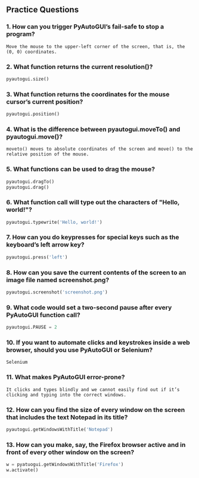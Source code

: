 ## Practice Questions
### 1. How can you trigger PyAutoGUI’s fail-safe to stop a program?
```
Move the mouse to the upper-left corner of the screen, that is, the (0, 0) coordinates.
```
### 2. What function returns the current resolution()?
```python
pyautogui.size()
```
### 3. What function returns the coordinates for the mouse cursor’s current position?
```python
pyautogui.position() 
```
### 4. What is the difference between pyautogui.moveTo() and pyautogui.move()?
```
moveto() moves to absolute coordinates of the screen and move() to the relative position of the mouse.
```
### 5. What functions can be used to drag the mouse?
```python
pyautogui.dragTo()
pyautogui.drag()
```
### 6. What function call will type out the characters of "Hello, world!"?
```python
pyautogui.typewrite('Hello, world!')
```
### 7. How can you do keypresses for special keys such as the keyboard’s left arrow key?
```python
pyautogui.press('left')
```
### 8. How can you save the current contents of the screen to an image file named screenshot.png?
```python
pyautogui.screenshot('screenshot.png')
```
### 9. What code would set a two-second pause after every PyAutoGUI function call?
```python
pyautogui.PAUSE = 2
```
### 10. If you want to automate clicks and keystrokes inside a web browser, should you use PyAutoGUI or Selenium?
```
Selenium
```
### 11. What makes PyAutoGUI error-prone?
```
It clicks and types blindly and we cannot easily find out if it’s clicking and typing into the correct windows.
```
### 12. How can you find the size of every window on the screen that includes the text Notepad in its title?
```python
pyautogui.getWindowsWithTitle('Notepad')
```
### 13. How can you make, say, the Firefox browser active and in front of every other window on the screen?
```python
w = pyatuogui.getWindowsWithTitle('Firefox')
w.activate()
```
